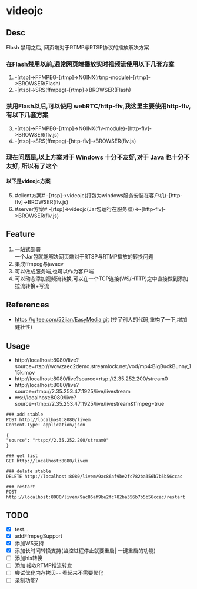 # videojc

## Desc

Flash 禁用之后, 网页端对于RTMP与RTSP协议的播放解决方案

### 在Flash禁用以前,通常网页端播放实时视频流使用以下几套方案

1. -[rtsp]->FFMPEG-[rtmp]->NGINX(rtmp-module)-[rtmp]->BROWSER(Flash)
2. -[rtsp]->SRS(ffmpeg)-[rtmp]->BROWSER(Flash)

### 禁用Flash以后,可以使用 webRTC/http-flv,我这里主要使用http-flv,有以下几套方案

3. -[rtsp]->FFMPEG-[rtmp]->NGINX(flv-module)-[http-flv]->BROWSER(flv.js)
4. -[rtsp]->SRS(ffmpeg)-[http-flv]->BROWSER(flv.js)

### 现在问题是,以上方案对于 Windows 十分不友好,对于 Java 也十分不友好, 所以有了这个

#### 以下是videojc方案

5. \#client方案\# -[rtsp]->videojc(打包为windows服务安装在客户机)-[http-flv]->BROWSER(flv.js)
6. \#server方案\# -[rtsp]->videojc(Jar包运行在服务器)->-[http-flv]->BROWSER(flv.js)

## Feature

1. 一站式部署  
   一个Jar包就能解决网页端对于RTSP与RTMP播放的转换问题
2. 集成ffmpeg与javacv
3. 可以做成服务端,也可以作为客户端
4. 可以动态添加视频流转换,可以在一个TCP连接(WS/HTTP)之中直接做到添加拉流转换+写流

## References

* https://gitee.com/52jian/EasyMedia.git (抄了别人的代码,重构了一下,增加健壮性)

## Usage

* http://localhost:8080/live?source=rtsp://wowzaec2demo.streamlock.net/vod/mp4:BigBuckBunny_115k.mov
* http://localhost:8080/live?source=rtsp://2.35.252.200/stream0
* http://localhost:8080/live?source=rtmp://2.35.253.47:1925/live/livestream
* ws://localhost:8080/live?source=rtmp://2.35.253.47:1925/live/livestream&ffmpeg=true

```
### add stable
POST http://localhost:8080/livem
Content-Type: application/json

{
"source": "rtsp://2.35.252.200/stream0"
}

### get list
GET http://localhost:8080/livem

### delete stable
DELETE http://localhost:8080/livem/9ac86af9be2fc782ba356b7b5b56ccac

### restart
POST http://localhost:8080/livem/9ac86af9be2fc782ba356b7b5b56ccac/restart
```

## TODO

*[x] test...
*[x] addFfmpegSupport
*[x] 添加WS支持
*[x] 添加长时间转换支持(监控进程停止就要重启| 一键重启的功能)
*[ ] 添加hls转换
*[ ] 添加 接收RTMP推流转发
*[ ] 尝试优化内存拷贝-- 看起来不需要优化
*[ ] 录制功能?
